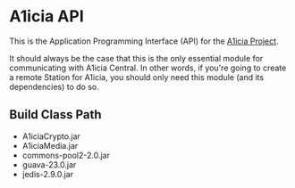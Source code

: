 
# A1icia API

This is the Application Programming Interface (API) for the [A1icia Project](https://github.com/markhull/A1icia).

It should always be the case that this is the only essential module for communicating with A1icia Central. In other words, if 
you're going to create a remote Station for A1icia, you should only need this module (and its dependencies) to do so.

## Build Class Path
* A1iciaCrypto.jar
* A1iciaMedia.jar
* commons-pool2-2.0.jar
* guava-23.0.jar
* jedis-2.9.0.jar
